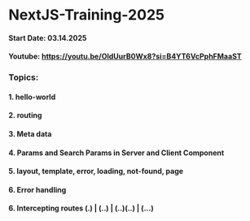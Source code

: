 # NextJS-Training-2025
#### Start Date: 03.14.2025
#### Youtube: https://youtu.be/OldUurB0Wx8?si=B4YT6VcPphFMaaST
### Topics:
#### 1. hello-world
#### 2. routing
#### 3. Meta data
#### 4. Params and Search Params in Server and Client Component
#### 5. layout, template, error, loading, not-found, page
#### 6. Error handling
#### 6. Intercepting routes (.) | (..) | (..)(..) | (...)
